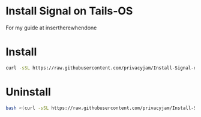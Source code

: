 # Install Signal on Tails-OS
For my guide at insertherewhendone

# Install
```bash
curl -sSL https://raw.githubusercontent.com/privacyjam/Install-Signal-on-Tails-OS/refs/heads/main/install-signal-tails.sh -o ~/Persistent/install-signal-tails.sh && chmod +x ~/Persistent/install-signal-tails.sh && ~/Persistent/install-signal-tails.sh
```

# Uninstall

```bash
bash <(curl -sSL https://raw.githubusercontent.com/privacyjam/Install-Signal-on-Tails-OS/main/uninstall-signal-tails.sh)
```
